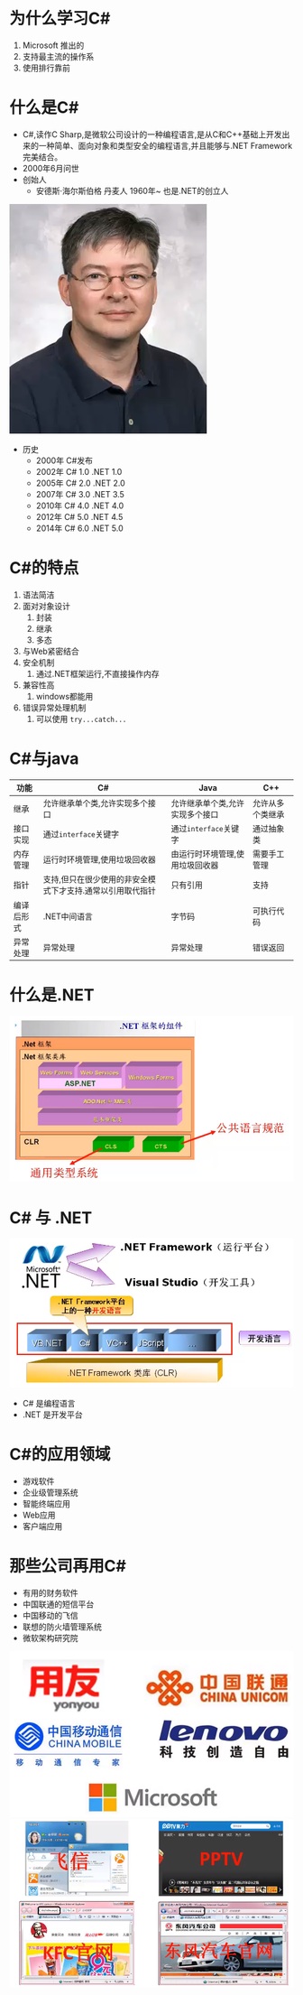 # 为什么学习C#

1. Microsoft 推出的
2. 支持最主流的操作系
3. 使用排行靠前

# 什么是C#

* C#,读作C Sharp,是微软公司设计的一种编程语言,是从C和C++基础上开发出来的一种简单、面向对象和类型安全的编程语言,并且能够与.NET Framework完美结合。
* 2000年6月问世
* 创始人
  * 安德斯·海尔斯伯格 丹麦人 1960年~ 也是.NET的创立人

![1559220859156](图片\1559220859156.png)



* 历史
  * 2000年   C#发布   
  * 2002年   C# 1.0    .NET 1.0 
  * 2005年   C# 2.0    .NET 2.0
  * 2007年   C# 3.0    .NET 3.5
  * 2010年   C# 4.0    .NET 4.0
  * 2012年   C# 5.0    .NET 4.5
  * 2014年   C# 6.0    .NET 5.0

# C#的特点

1. 语法简洁
2. 面对对象设计
   1. 封装
   2. 继承
   3. 多态
3. 与Web紧密结合
4. 安全机制
   1. 通过.NET框架运行,不直接操作内存
5. 兼容性高
   1. windows都能用
6. 错误异常处理机制
   1. 可以使用 `try...catch...`

# C#与java

| 功能       | C#                                                         | Java                            | C++              |
| ---------- | ---------------------------------------------------------- | ------------------------------- | ---------------- |
| 继承       | 允许继承单个类,允许实现多个接口                            | 允许继承单个类,允许实现多个接口 | 允许从多个类继承 |
| 接口实现   | 通过`interface`关键字                                      | 通过`interface`关键字           | 通过抽象类       |
| 内存管理   | 运行时环境管理,使用垃圾回收器                              | 由运行时环境管理,使用垃圾回收器 | 需要手工管理     |
| 指针       | 支持,但只在很少使用的非安全模式下才支持.通常以引用取代指针 | 只有引用                        | 支持             |
| 编译后形式 | .NET中间语言                                               | 字节码                          | 可执行代码       |
| 异常处理   | 异常处理                                                   | 异常处理                        | 错误返回         |

# 什么是.NET

![1559222638735](图片\1559222638735.png)

# C# 与 .NET

![1559222849833](图片\1559222849833.png)

* C# 是编程语言
* .NET 是开发平台

# C#的应用领域

* 游戏软件
* 企业级管理系统
* 智能终端应用
* Web应用
* 客户端应用

# 那些公司再用C#

* 有用的财务软件
* 中国联通的短信平台
* 中国移动的飞信
* 联想的防火墙管理系统
* 微软架构研究院

![1559225021532](图片\1559225021532.png)![1559225062690](图片\1559225062690.png)

